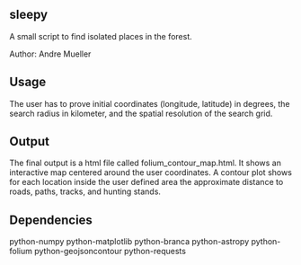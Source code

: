 sleepy
------

A small script to find isolated places in the forest.

Author: Andre Mueller

Usage
-----

The user has to prove initial coordinates (longitude, latitude) in degrees, the search radius in kilometer, and the 
spatial resolution of the search grid.

Output
------

The final output is a html file called folium_contour_map.html. It shows an interactive map centered around the user
coordinates. A contour plot shows for each location inside the user defined area the approximate distance to roads, 
paths, tracks, and hunting stands.


Dependencies
------------

python-numpy
python-matplotlib
python-branca
python-astropy
python-folium
python-geojsoncontour
python-requests

